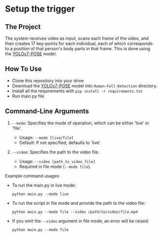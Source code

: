 # Setup the trigger

## The Project

The system receives video as input, scans each frame of the video, and then creates 17 key-points for each individual, each of which corresponds to a position of that person's body parts in that frame. This is done using the [YOLOv7-POSE](https://github.com/WongKinYiu/yolov7/tree/pose "YOLOv7-POSE") model.


## How To Use

- Clone this repository into your drive
- Download the [YOLOv7-POSE](https://github.com/WongKinYiu/yolov7/releases/download/v0.1/yolov7-w6-pose.pt "YOLOv7-POSE") model into `Human-Fall-Detection` directory.
- Install all the requirements with `pip install -r requirements.txt`
- Run main.py file

## Command-Line Arguments

1. `--mode`: Specifies the mode of operation, which can be either 'live' or 'file'.
   - Usage: `--mode [live/file]`
   - Default: If not specified, defaults to 'live'.

2. `--video`: Specifies the path to the video file.
   - Usage: `--video [path_to_video_file]`
   - Required in file mode (`--mode file`).

Example command usages:

- To run the main.py in live mode:
  ```
  python main.py --mode live
  ```

- To run the script in file mode and provide the path to the video file:
  ```
  python main.py --mode file --video /path/to/video/file.mp4
  ```

- If you omit the `--video` argument in file mode, an error will be raised:
  ```
  python main.py --mode file
  ```

